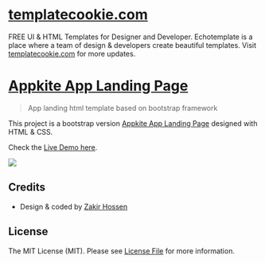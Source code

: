 # [templatecookie.com](https://templatecookie.com)
FREE UI & HTML Templates for Designer and Developer. Echotemplate is a place where a team of design & developers create beautiful templates. Visit [templatecookie.com](https://templatecookie.com) for more updates.

# [Appkite App Landing Page](https://appkite-html.netlify.app/)

> App landing html template based on bootstrap framework

This project is a bootstrap version [Appkite App Landing Page](https://clicon-html.netlify.app/) designed with HTML & CSS.

Check the [Live Demo here](https://clicon-html.netlify.app/).

![](screenshot.png)

## Credits
- Design & coded by [Zakir Hossen](https://github.com/devzakir)

## License
The MIT License (MIT). Please see [License File](LICENSE.md) for more information.
